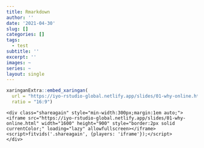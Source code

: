 ```yaml
---
title: Rmarkdown
author: ''
date: '2021-04-30'
slug: []
categories: []
tags:
  - test
subtitle: ''
excerpt: ''
images: ~
series: ~
layout: single
---
```

<script src="{{< blogdown/postref >}}index_files/fitvids/fitvids.min.js"></script>


```r
xaringanExtra::embed_xaringan(
  url = "https://iyo-rstudio-global.netlify.app/slides/01-why-online.html", 
  ratio = "16:9")
```

```{=html}
<div class="shareagain" style="min-width:300px;margin:1em auto;">
<iframe src="https://iyo-rstudio-global.netlify.app/slides/01-why-online.html" width="1600" height="900" style="border:2px solid currentColor;" loading="lazy" allowfullscreen></iframe>
<script>fitvids('.shareagain', {players: 'iframe'});</script>
</div>
```

